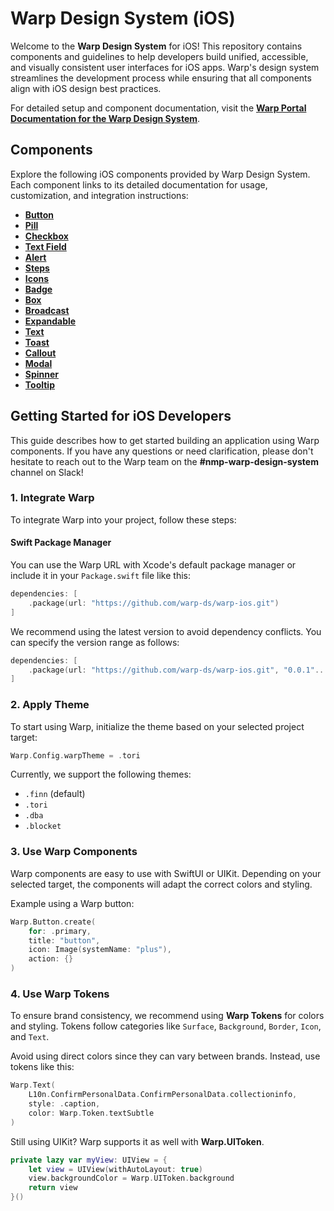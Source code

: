 
# Warp Design System (iOS)

Welcome to the **Warp Design System** for iOS! This repository contains components and guidelines to help developers build unified, accessible, and visually consistent user interfaces for iOS apps. Warp's design system streamlines the development process while ensuring that all components align with iOS design best practices.

For detailed setup and component documentation, visit the **[Warp Portal Documentation for the Warp Design System](https://warp-ds.github.io/tech-docs/getting-started/ios/)**.

## Components

Explore the following iOS components provided by Warp Design System. Each component links to its detailed documentation for usage, customization, and integration instructions:

- **[Button](https://warp-ds.github.io/tech-docs/components/buttons/)**  
- **[Pill](https://warp-ds.github.io/tech-docs/components/pill/)**  
- **[Checkbox](https://warp-ds.github.io/tech-docs/components/checkbox/)**  
- **[Text Field](https://warp-ds.github.io/tech-docs/components/textfield/)**  
- **[Alert](https://warp-ds.github.io/tech-docs/components/alert/)**  
- **[Steps](https://warp-ds.github.io/tech-docs/components/steps/)**  
- **[Icons](https://warp-ds.github.io/tech-docs/components/icons/)**  
- **[Badge](https://warp-ds.github.io/tech-docs/components/badge/)**  
- **[Box](https://warp-ds.github.io/tech-docs/components/box/)**  
- **[Broadcast](https://warp-ds.github.io/tech-docs/components/broadcast/)**  
- **[Expandable](https://warp-ds.github.io/tech-docs/components/expandable/)**  
- **[Text](https://warp-ds.github.io/tech-docs/components/text/)**  
- **[Toast](https://warp-ds.github.io/tech-docs/components/toast/)**  
- **[Callout](https://warp-ds.github.io/tech-docs/components/callout/)**  
- **[Modal](https://warp-ds.github.io/tech-docs/components/modal/)**  
- **[Spinner](https://warp-ds.github.io/tech-docs/components/spinner/)**  
- **[Tooltip](https://warp-ds.github.io/tech-docs/components/tooltip/)**  


## Getting Started for iOS Developers

This guide describes how to get started building an application using Warp components. If you have any questions or need clarification, please don't hesitate to reach out to the Warp team on the **#nmp-warp-design-system** channel on Slack!

### 1. Integrate Warp

To integrate Warp into your project, follow these steps:

#### Swift Package Manager

You can use the Warp URL with Xcode's default package manager or include it in your `Package.swift` file like this:

```swift
dependencies: [
    .package(url: "https://github.com/warp-ds/warp-ios.git")
]
```

We recommend using the latest version to avoid dependency conflicts. You can specify the version range as follows:

```swift
dependencies: [
    .package(url: "https://github.com/warp-ds/warp-ios.git", "0.0.1"..."999.0.0")
]
```

### 2. Apply Theme

To start using Warp, initialize the theme based on your selected project target:

```swift
Warp.Config.warpTheme = .tori
```

Currently, we support the following themes:

- `.finn` (default)
- `.tori`
- `.dba`
- `.blocket`

### 3. Use Warp Components

Warp components are easy to use with SwiftUI or UIKit. Depending on your selected target, the components will adapt the correct colors and styling.

Example using a Warp button:

```swift
Warp.Button.create(
    for: .primary,
    title: "button",
    icon: Image(systemName: "plus"),
    action: {}
)
```

### 4. Use Warp Tokens

To ensure brand consistency, we recommend using **Warp Tokens** for colors and styling. Tokens follow categories like `Surface`, `Background`, `Border`, `Icon`, and `Text`.

Avoid using direct colors since they can vary between brands. Instead, use tokens like this:

```swift
Warp.Text(
    L10n.ConfirmPersonalData.ConfirmPersonalData.collectioninfo,
    style: .caption,
    color: Warp.Token.textSubtle
)
```

Still using UIKit? Warp supports it as well with **Warp.UIToken**.

```swift
private lazy var myView: UIView = {
    let view = UIView(withAutoLayout: true)
    view.backgroundColor = Warp.UIToken.background
    return view
}()
```

